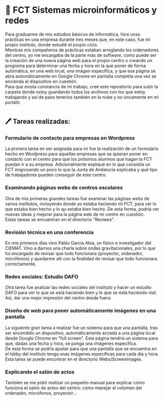 # 🔨 FCT Sistemas microinformáticos y redes
Para graduarme de mis estudios básicos de informática, hice unas prácticas en una empresa durante tres meses que, en este caso, fue mi propio instituto, donde estudié el propio ciclo.<br>
Mientras mis compañeros de prácticas estaban arreglando los ordenadores del centro, yo me encargaba de la parte más de software, como puede ser la creación de una nueva página web para el propio centro o creando un programa para determinar una fecha y hora en la que poner de forma automática, en una web local, una imágen específica, y que esa página se abra automáticamente en Google Chrome en pantalla completa una vez se encienda el dispositivo en cuestión.<br>
Para que exista constancia de mi trabajo, creé este repositorio para subir la carpeta donde estoy guardando todos los archivos con los que estoy trabajando y así de paso tenerlos también en la nube y no úncamente en mi portátil.
#
## 🖊️ Tareas realizadas:
### Formulario de contacto para empresas en Wordpress
La primera tarea en ser asignada para mi fue la realización de un formulario hecho en Wordpress para aquellas empresas que se quieran poner en contacto con el centro para que los próximos alumnos que hagan la FCT puedan ir a su empresa. Adicionalmente expliqué en lo que consistía un FCT engrosando un poco lo que la Junta de Andalucía explicaba y qué tipo de trabajadores pueden conseguir de este centro.

### Examinando páginas webs de centros escolares
Otra de mis primeras grandes tareas fue examinar las páginas webs de varios institutos, incluyendo donde yo estaba haciendo mi FCT, para ver lo que estaba bien hecho y lo qu estaba bien hecho. De esta forma, podría ver nuevas ideas y mejorar para la página web de mi centro en cuestión.<br>
Estas tareas se encuentran en el directorio "Reviews".

### Revisión técnica en una conferencia
En mis primeros días vino Pablo García Abía, un físico e investigador del CIEMAT. Vino a darnos una charla sobre ondas gravitacionales, por lo que fui encargado de revisar que todo funcionara (proyector, ordenador, micrófonos) y quedarme allí con la finalidad de revisar que todo funcionara correctamente.

### Redes sociales: Estudio DAFO
Otra tarea fue analizar las redes sociales del instituto y hacer un estudio DAFO para ver lo que se está haciendo bien y lo que se está haciendo mal. Así, dar una mejor impresión del centro desde fuera.

### Diseño de web para poner automáticamente imágenes en una pantalla
La siguiente gran tarea a realizar fue un sistema para que una pantalla, tras ser encendido un dispositivo, automáticamente acceda a una página local desde Google Chrome en "full screen". Esta página tendría un sistema para que, dadas una fecha y hora, se ponga una imágenes específica.<br> De esta forma se podría ajustar para que una pantalla que se encuentra en el lobby del instituto tenga unas imágenes específicas para cada día y hora.<br>
Esta tarea se puede encontrar en el directorio Webs/ScreenImages.

### Explicando el salón de actos
También se me pidió realizar un pequeño manual para explicar cómo funciona el salón de actos del centro: cómo manejar el volúmen del ordenador, micrófonos, proyector... 
